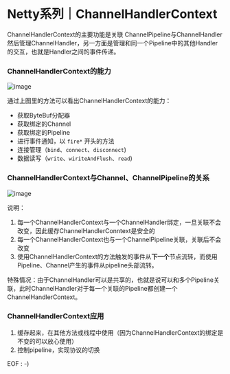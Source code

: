 
# Netty系列｜ChannelHandlerContext



ChannelHandlerContext的主要功能是关联 ChannelPipeline与ChannelHandler然后管理ChannelHandler，另一方面是管理和同一个Pipeline中的其他Handler的交互，也就是Handler之间的事件传递。



### ChannelHandlerContext的能力



![image](https://oss.elltor.com/uploads/2021/image-20211202112535841_1638453359892.png)



通过上图里的方法可以看出ChannelHandlerContext的能力：

* 获取ByteBuf分配器
* 获取绑定的Channel
* 获取绑定的Pipeline
* 进行事件通知，以 `fire*` 开头的方法
* 连接管理（`bind`、`connect`、`disconnect`)
* 数据读写（`write`、`wiriteAndFlush`、`read`)



### ChannelHandlerContext与Channel、ChannelPipeline的关系

![image](https://oss.elltor.com/uploads/2021/image-20211202114448544_1638453404832.png)

说明：

1. 每一个ChannelHandlerContext与一个ChannelHandler绑定，一旦关联不会改变，因此缓存ChannelHandlerConntext是安全的
2. 每一个ChannelHandlerContext也与一个ChannelPipeline关联，关联后不会改变
3. 使用ChannelHandlerContext的方法触发的事件从**下一个**节点流转，而使用Pipeline、Channel产生的事件从pipeline头部流转。

特殊情况：由于ChannelHandler可以是共享的，也就是说可以和多个Pipeline关联，此时ChannelHandler对于每一个关联的Pipeline都创建一个ChannelHandlerContext。



### ChannelHandlerContext应用

1. 缓存起来，在其他方法或线程中使用（因为ChannelHandlerContext的绑定是不变的可以放心使用）
2. 控制pipeline，实现协议的切换


EOF : -)
